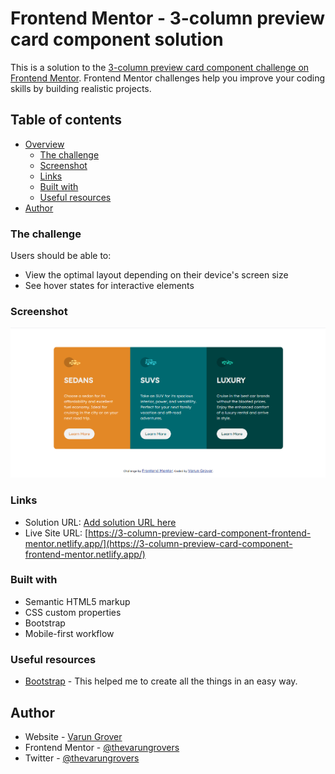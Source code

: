 # Frontend Mentor - 3-column preview card component solution

This is a solution to the [3-column preview card component challenge on Frontend Mentor](https://www.frontendmentor.io/challenges/3column-preview-card-component-pH92eAR2-). Frontend Mentor challenges help you improve your coding skills by building realistic projects. 

## Table of contents

- [Overview](#overview)
  - [The challenge](#the-challenge)
  - [Screenshot](#screenshot)
  - [Links](#links)
  - [Built with](#built-with)
  - [Useful resources](#useful-resources)
- [Author](#author)

### The challenge

Users should be able to:

- View the optimal layout depending on their device's screen size
- See hover states for interactive elements

### Screenshot

![](./Screenshot.png)

### Links

- Solution URL: [Add solution URL here]()
- Live Site URL: [https://3-column-preview-card-component-frontend-mentor.netlify.app/](https://3-column-preview-card-component-frontend-mentor.netlify.app/)


### Built with

- Semantic HTML5 markup
- CSS custom properties
- Bootstrap
- Mobile-first workflow


### Useful resources

- [Bootstrap](https://getbootstrap.com/) - This helped me to create all the things in an easy way.


## Author

- Website - [Varun Grover](https://thevarungrovers.vercel.app/)
- Frontend Mentor - [@thevarungrovers](https://www.frontendmentor.io/profile/thevarungrovers)
- Twitter - [@thevarungrovers](https://www.twitter.com/thevarungrovers)
